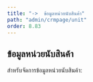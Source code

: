 ```yaml
---
title: "->  ข้อมูลหน่วยนับสินค้า"
path: "admin/crmpage/unit"
order: 8.83
---
```


## ข้อมูลหน่วยนับสินค้า

สำหรับจัดการข้อมูลหน่วยนับสินค้า:
